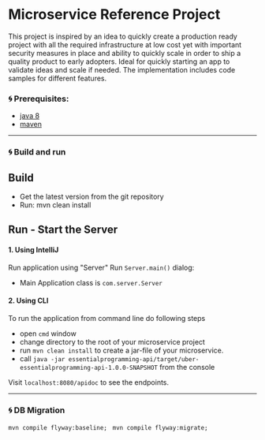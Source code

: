 # Microservice Reference Project

This project is inspired by an idea to quickly create a production ready project with all the required infrastructure at low cost yet with important security measures in place and ability to quickly scale in order to ship a quality product to early adopters. Ideal for quickly starting an app to validate ideas and scale if needed. The implementation includes code samples for different features.

### 🌀 Prerequisites:


* [java 8](http://www.oracle.com/technetwork/java/javase/downloads/index.html)
* [maven](https://maven.apache.org/)
---------------
### 🌀 Build and run

Build
---------------
* Get the latest version from the git repository
* Run: mvn clean install


Run - Start the Server
---------------
#### 1. Using IntelliJ
Run application using "Server" Run `Server.main()` dialog:
- Main Application class is `com.server.Server`

#### 2. Using CLI
To run the application from command line do following steps
- open `cmd` window
- change directory to the root of your microservice project
- run `mvn clean install` to create a jar-file of your microservice.
- call `java -jar essentialprogramming-api/target/uber-essentialprogramming-api-1.0.0-SNAPSHOT` from the console

Visit `localhost:8080/apidoc` to see the endpoints.

---------------
### 🌀 DB Migration
`mvn compile flyway:baseline; `
`mvn compile flyway:migrate; `
